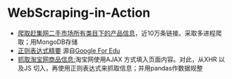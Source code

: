 # WebScraping-in-Action
* [爬取赶集网二手市场所有类目下的产品信息](https://github.com/Zorro-Lin-7/WebScraping-in-Action/tree/master/ganjiwang)，近10万条链接。采取多进程爬取；用MongoDB存储
* [正则表达式精要](https://github.com/Zorro-Lin-7/WebScraping-in-Action/blob/master/%E6%AD%A3%E5%88%99%E8%A1%A8%E8%BE%BE%E5%BC%8F.ipynb)  源自[Google For Edu](https://developers.google.com/edu/python/regular-expressions)
* [抓取淘宝网商品信息:](https://github.com/Zorro-Lin-7/WebScraping-in-Action/blob/master/%E6%8A%93%E5%8F%96%E6%B7%98%E5%AE%9D%E5%95%86%E5%93%81%E4%BF%A1%E6%81%AF.ipynb)淘宝网使用AJAX 方式填入页面内容。对此，从XHR 以及JS 切入，再使用正则表达式来抓取信息；并用pandas作数据规整
